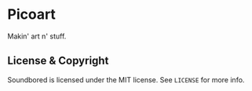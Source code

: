# Picoart

Makin' art n' stuff.

## License & Copyright

Soundbored is licensed under the MIT license. See `LICENSE` for more info.
